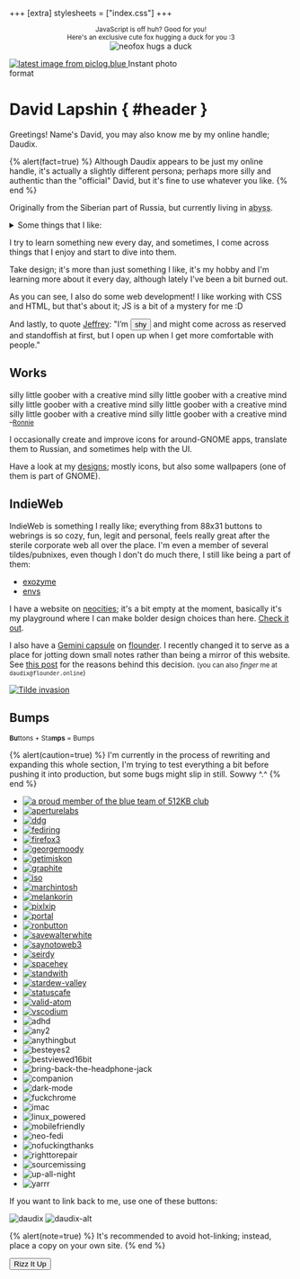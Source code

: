 +++
[extra]
stylesheets = ["index.css"]
+++

<noscript>
	<p style="text-align: center;">
		<small>JavaScript is off huh? Good for you!</small>
		<br />
		<small>Here's an exclusive cute fox hugging a duck for you :3</small>
		<br />
		<img id="hug" class="transparent no-hover" alt="neofox hugs a duck" src="/assets/neofox-hug-duck.png" />
	</p>
</noscript>

<div id="polaroid">
  <!-- <img id="polaroid-blur" class="transparent no-hover" src="https://piclog.blue/latest.php?id=620" /> -->
  <div id="polaroid-shine"></div>
  <a id="polaroid-photo" href="https://piclog.blue/profile.php?id=620">
    <img class="transparent no-hover" alt="latest image from piclog.blue" src="https://piclog.blue/latest.php?id=620">
  </a>
  <span id="polaroid-title">Instant photo<br />format</span>
  <span id="statuscafe-content"></span>
  <a id="statuscafe-link" href="https://status.cafe/users/daudix"><span id="statuscafe-time-ago"></span><span id="statuscafe-face"></span></a>
</div>

<div id="header-container">

# David Lapshin { #header }
</div>

Greetings! Name's David, you may also know me by my online handle; Daudix.

{% alert(fact=true) %}
Although Daudix appears to be just my online handle, it's actually a slightly different persona; perhaps more silly and authentic than the "official" David, but it's fine to use whatever you like.
{% end %}

Originally from the Siberian part of Russia, but currently living in <abbr id="abyss" title="If you know, you know">abyss</abbr>.

<details><summary>Some things that I like:</summary>

- Purple <small>(lavender in particular)</small>
- Design
- Games:
  <ul>
    <li id="portal">
      <div id="portal-container">
        <div id="portal-blue"></div>
          <div id="portal-marquee">
            <span>Portal</span>
            <span aria-hidden="true">Portal</span>
          </div>
        <div id="portal-orange"></div>
      </div>
      <small>(all-time favorite)</small>
    </li>
    <li id="celeste">
      <div id="strawberry"></div>
      <span id="celeste-text">Celeste</span>
      <small>(such a lovely game)</small>
    </li>
    <li id="teardown">
      <div id="hammer"></div>
      <span id="teardown-text">Teardown</span>
      <small>(fun destructions)</small>
    </li>
    <li id="superliminal">
      <div id="pawn"></div>
      <span id="super">Super</span><span id="liminal">liminal</span>
      <small>(F-Stop if it wasn't scrapped)</small>
    </li>
    <li id="stardew">
      <div id="chicken"></div>
      <span id="stardew-text">Stardew Valley</span>
      <small>(was fun until sis spoiled <em>everything</em>)</small>
    </li>
    <li id="untitled">
      <div id="goose"></div>
      <span id="untitled-text">Untitled Goose</span>
      <small>(<em>honk-honk!</em> I love geese, by the way)</small>
    </li>
    <li id="stanley">
      <div id="boss"></div>
      <span id="stanley-text">The Stanley Parable&nbsp;<span id="adventure-line">Adventure Line™</span></span>
      <small>(fake feeling of choice, just like <abbr title="in real life">IRL</abbr>)</small>
    </li>
  </ul>
- Aesthetics:
  - [Cyberpunk](https://aesthetics.fandom.com/wiki/Cyberpunk)
  - [Vaporwave](https://aesthetics.fandom.com/wiki/Vaporwave)
  - [Liminal Space](https://aesthetics.fandom.com/wiki/Liminal_Space)
- Monokai Pro <small>(I know, very random, but hear me out, it got this sweet purple tint)</small>
- Photography <small>(although I don't have much opportunity to shoot anything else than a view from my window)</small>
- Smol/indie web
- Minor details and references
- Retro/-futurism and vintage stuff
- Making this list look like a staircase
</details>

I try to learn something new every day, and sometimes, I come across things that I enjoy and start to dive into them.

Take design; it's more than just something I like, it's my hobby and I'm learning more about it every day, although lately I've been a bit burned out.

As you can see, I also do some web development! I like working with CSS and HTML, but that's about it; JS is a bit of a mystery for me :D

And lastly, to quote [Jeffrey](https://hyperreal.coffee/about/): "I’m <button id="shy" onclick="fluttershyAnim()">shy</button> and might come across as reserved and standoffish at first, but I open up when I get more comfortable with people."

## Works

<div id="window">
  <div id="window-contents">
    <div id="rainbow-text">
      <span>silly little goober with a creative mind</span>
      <span aria-hidden="true">silly little goober with a creative mind</span>
      <span aria-hidden="true">silly little goober with a creative mind</span>
      <span aria-hidden="true">silly little goober with a creative mind</span>
      <span aria-hidden="true">silly little goober with a creative mind</span>
      <span aria-hidden="true">silly little goober with a creative mind</span>
    </div>
    <small>–<a href="https://veeronniecaw.space">Ronnie</a></small>
  </div>
</div>

I occasionally create and improve icons for around-GNOME apps, translate them to Russian, and sometimes help with the UI.

Have a look at my [designs](@/design/index.md); mostly icons, but also some wallpapers (one of them is part of GNOME).

## IndieWeb

IndieWeb is something I really like; everything from 88x31 buttons to webrings is so cozy, fun, legit and personal, feels really great after the sterile corporate web all over the place. I'm even a member of several tildes/pubnixes, even though I don't do much there, I still like being a part of them:

- [exozyme](https://exozy.me)
- [envs](https://envs.net)

I have a website on [neocities](https://neocities.org); it's a bit empty at the moment, basically it's my playground where I can make bolder design choices than here. [Check it out](https://daudix.neocities.org).

I also have a [Gemini capsule](gemini://gmi.daudix.one) on [flounder](https://flounder.online). I recently changed it to serve as a place for jotting down small notes rather than being a mirror of this website. See [this post](@/blog/2024-07-13-repurposing-gemini-capsule/index.md) for the reasons behind this decision. <small>(you can also *finger* me at `daudix@flounder.online`)</small>

[![Tilde invasion](assets/tilde-invasion.png)](https://pleroma.envs.net/notice/AeJ5ACKLIOl1bCj2lU)

## Bumps

<small>**Bu**ttons + Sta**mps** = Bumps</small>

{% alert(caution=true) %}
I'm currently in the process of rewriting and expanding this whole section, I'm trying to test everything a bit before pushing it into production, but some bugs might slip in still. Sowwy ^.^
{% end %}

<div class="marquee-wrapper netscape">
<div class="marquee">

- [![a proud member of the blue team of 512KB club](assets/88x31/blue-team.gif#pixels#transparent#no-hover)](https://512kb.club)
- [![aperturelabs](assets/88x31/aperturelabs.gif#pixels#transparent#no-hover)](https://www.aperturescience.com)
- [![ddg](assets/88x31/ddg.gif#pixels#transparent#no-hover)](https://duckduckgo.com)
- [![fediring](assets/88x31/fediring.gif#pixels#transparent#no-hover)](https://fediring.net)
- [![firefox3](assets/88x31/firefox3.gif#pixels#transparent#no-hover)](https://getfirefox.com)
- [![georgemoody](assets/88x31/georgemoody.gif#pixels#transparent#no-hover)](https://tilde.town/~georgemoody/)
- [![getimiskon](assets/88x31/getimiskon.gif#pixels#transparent#no-hover)](https://getimiskon.xyz)
- [![graphite](assets/88x31/graphite.gif#pixels#transparent#no-hover)](https://gra.phite.ro)
- [![iso](assets/88x31/iso.gif#pixels#transparent#no-hover)](https://www.w3.org/QA/Tips/iso-date)
- [![marchintosh](assets/88x31/marchintosh.gif#pixels#transparent#no-hover)](https://libreivan.com)
- [![melankorin](assets/88x31/melankorin.gif#pixels#transparent#no-hover)](https://melankorin.net)
- [![pixlxip](assets/88x31/pixlxip.gif#pixels#transparent#no-hover)](https://xip.neocities.org)
- [![portal](assets/88x31/portal.gif#pixels#transparent#no-hover)](https://www.thinkwithportals.com)
- [![ronbutton](assets/88x31/ronbutton.gif#pixels#transparent#no-hover)](https://veeronniecaw.space)
- [![savewalterwhite](assets/88x31/savewalterwhite.gif#pixels#transparent#no-hover)](http://www.savewalterwhite.com)
- [![saynotoweb3](assets/88x31/saynotoweb3.gif#pixels#transparent#no-hover)](https://yesterweb.org/no-to-web3/)
- [![seirdy](assets/88x31/seirdy.gif#pixels#transparent#no-hover)](https://seirdy.one)
- [![spacehey](assets/88x31/spacehey.gif#pixels#transparent#no-hover)](https://spacehey.com)
- [![standwith](assets/88x31/standwith.gif#pixels#transparent#no-hover)](https://decolonizepalestine.com)
- [![stardew-valley](assets/88x31/stardew-valley.gif#pixels#transparent#no-hover)](https://www.stardewvalley.net)
- [![statuscafe](assets/88x31/statuscafe.gif#pixels#transparent#no-hover)](https://status.cafe)
- [![valid-atom](assets/88x31/valid-atom.gif#pixels#transparent#no-hover)](https://validator.w3.org/feed/)
- [![vscodium](assets/88x31/vscodium.gif#pixels#transparent#no-hover)](https://vscodium.com)
- ![adhd](assets/88x31/adhd.gif#pixels#transparent#no-hover)
- ![any2](assets/88x31/any2.gif#pixels#transparent#no-hover)
- ![anythingbut](assets/88x31/anythingbut.gif#pixels#transparent#no-hover)
- ![besteyes2](assets/88x31/besteyes2.gif#pixels#transparent#no-hover)
- ![bestviewed16bit](assets/88x31/bestviewed16bit.gif#pixels#transparent#no-hover)
- ![bring-back-the-headphone-jack](assets/88x31/bring-back-the-headphone-jack.gif#pixels#transparent#no-hover)
- ![companion](assets/88x31/companion.gif#pixels#transparent#no-hover)
- ![dark-mode](assets/88x31/dark-mode.gif#pixels#transparent#no-hover)
- ![fuckchrome](assets/88x31/fuckchrome.gif#pixels#transparent#no-hover)
- ![imac](assets/88x31/imac.gif#pixels#transparent#no-hover)
- ![linux_powered](assets/88x31/linux_powered.gif#pixels#transparent#no-hover)
- ![mobilefriendly](assets/88x31/mobilefriendly.gif#pixels#transparent#no-hover)
- ![neo-fedi](assets/88x31/neo-fedi.gif#pixels#transparent#no-hover)
- ![nofuckingthanks](assets/88x31/nofuckingthanks.gif#pixels#transparent#no-hover)
- ![righttorepair](assets/88x31/righttorepair.gif#pixels#transparent#no-hover)
- ![sourcemissing](assets/88x31/sourcemissing.gif#pixels#transparent#no-hover)
- ![up-all-night](assets/88x31/up-all-night.gif#pixels#transparent#no-hover)
- ![yarrr](assets/88x31/yarrr.gif#pixels#transparent#no-hover)
</div>
</div>

If you want to link back to me, use one of these buttons:

![daudix](assets/88x31/daudix.gif#pixels#transparent#no-hover)
![daudix-alt](assets/88x31/daudix-alt.gif#pixels#transparent#no-hover)

{% alert(note=true) %}
It's recommended to avoid hot-linking; instead, place a copy on your own site.
{% end %}

<div class="dialog-buttons">
  <button class="inline-button" onclick="rizzItUp()">Rizz It Up</button>
  <div id="dont"></div>
</div>

<script type="text/javascript">
  document.addEventListener("DOMContentLoaded", function () {
    fetch("https://status.cafe/users/daudix/status.json")
      .then(r => r.json())
      .then(r => {
        if (!r.content.length) {
          document.getElementById("statuscafe-content").innerHTML = "No status yet."
          return
        }
        document.getElementById("statuscafe-content").innerHTML = r.content
        document.getElementById("statuscafe-face").innerHTML = r.face
        document.getElementById("statuscafe-time-ago").innerHTML = r.timeAgo
      })
      .catch(error => console.error("Error fetching status:", error));
  });
</script>

<script type="text/javascript">
  function fluttershyAnim() {
    const shy = document.getElementById("shy");
    shy.toggleAttribute("disabled");

    const squee = new Audio("assets/squee.mp3");
    squee.play();

    const fluttershy = document.createElement("img");
    fluttershy.setAttribute("id", "fluttershy");
    fluttershy.setAttribute("alt", "fluttershy");
    fluttershy.setAttribute("src", "assets/squee.webp");
    fluttershy.classList.add("transparent", "no-hover", "drop-shadow");

    const container = document.getElementById("main");
    container.appendChild(fluttershy);

    fluttershy.addEventListener("animationend", function () {
      shy.toggleAttribute("disabled");
      fluttershy.remove();
    });
  }
</script>

<script type="text/javascript">
  function rizzItUp() {
      const rizzSoundEffect = "assets/rizz.mp3";
      new Audio(rizzSoundEffect).play();

      const container = document.getElementById("main");

      let subwaySurfers = document.getElementById("subway-surfers");
      if (subwaySurfers === null) {
          let subwaySurfers = document.createElement("iframe");
          subwaySurfers.setAttribute("id", "subway-surfers");
          subwaySurfers.setAttribute("src", "https://www.youtube.com/embed/zZ7AimPACzc?autoplay=1&mute=1");
          subwaySurfers.setAttribute("name", "youtube embed");
          subwaySurfers.setAttribute("allow", "autoplay; encrypted-media");
          subwaySurfers.setAttribute("allowfullscreen", "true");
          container.appendChild(subwaySurfers);
      }

      let familyGuy = document.getElementById("family-guy");
      if (familyGuy === null) {
          let familyGuy = document.createElement("iframe");
          familyGuy.setAttribute("id", "family-guy");
          familyGuy.setAttribute("src", "https://www.youtube.com/embed/mn-Tlb_wfjc?autoplay=1");
          familyGuy.setAttribute("name", "youtube embed");
          familyGuy.setAttribute("allow", "autoplay; encrypted-media");
          familyGuy.setAttribute("allowfullscreen", "true");
          container.appendChild(familyGuy);
      }
  }
</script>
